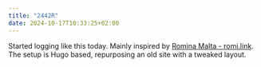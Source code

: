 ```yaml
---
title: "2442R"
date: 2024-10-17T10:33:25+02:00
---
```


Started logging like this today. Mainly inspired by [Romina Malta - romi.link](https://romi.link/journal).
The setup is Hugo based, repurposing an old site with a tweaked layout.